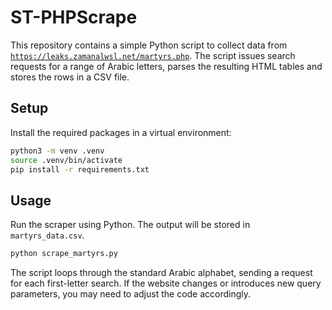 # ST-PHPScrape

This repository contains a simple Python script to collect data from
[`https://leaks.zamanalwsl.net/martyrs.php`](https://leaks.zamanalwsl.net/martyrs.php).
The script issues search requests for a range of Arabic letters, parses the
resulting HTML tables and stores the rows in a CSV file.

## Setup

Install the required packages in a virtual environment:

```bash
python3 -m venv .venv
source .venv/bin/activate
pip install -r requirements.txt
```

## Usage

Run the scraper using Python. The output will be stored in
`martyrs_data.csv`.

```bash
python scrape_martyrs.py
```

The script loops through the standard Arabic alphabet, sending a request for
each first-letter search. If the website changes or introduces new query
parameters, you may need to adjust the code accordingly.
